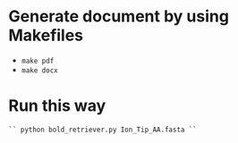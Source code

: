 # Generate document by using Makefiles
* ``make pdf``
* ``make docx``

# Run this way

    `` python bold_retriever.py Ion_Tip_AA.fasta ``
